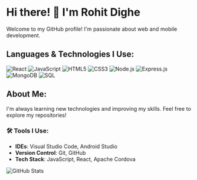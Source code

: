 # Hi there! 👋 I'm Rohit Dighe

Welcome to my GitHub profile! I'm  passionate about web and mobile development.

## Languages & Technologies I Use:
![React](https://img.shields.io/badge/-React-61dafb?style=for-the-badge&logo=react&logoColor=ffffff)
![JavaScript](https://img.shields.io/badge/-JavaScript-ffb81c?style=for-the-badge&logo=javascript&logoColor=ffffff)
![HTML5](https://img.shields.io/badge/-HTML5-e34f26?style=for-the-badge&logo=html5&logoColor=ffffff)
![CSS3](https://img.shields.io/badge/-CSS3-2965f1?style=for-the-badge&logo=css3&logoColor=ffffff)
![Node.js](https://img.shields.io/badge/-Node.js-339933?style=for-the-badge&logo=node.js&logoColor=ffffff)
![Express.js](https://img.shields.io/badge/-Express.js-000000?style=for-the-badge&logo=express&logoColor=ffffff)
![MongoDB](https://img.shields.io/badge/-MongoDB-47A248?style=for-the-badge&logo=mongodb&logoColor=ffffff)
![SQL](https://img.shields.io/badge/-SQL-00758F?style=for-the-badge&logo=postgresql&logoColor=ffffff)



## About Me:
I'm always learning new technologies and improving my skills. Feel free to explore my repositories!

### 🛠️ Tools I Use:
- **IDEs**: Visual Studio Code, Android Studio
- **Version Control**: Git, GitHub
- **Tech Stack**: JavaScript, React, Apache Cordova   

![GitHub Stats](https://github-readme-stats.vercel.app/api?username=RohitDighe&show_icons=true&count_private=true&hide_title=true&hide=prs,issues)  








